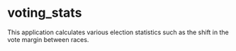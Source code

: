 # voting_stats
This application calculates various election statistics such as the shift in the vote margin between races.
